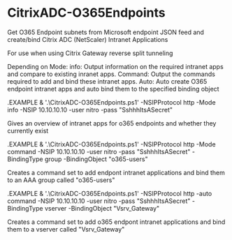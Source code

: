 # CitrixADC-O365Endpoints
Get O365 Endpoint subnets from Microsoft endpoint JSON feed and create/bind Citrix ADC (NetScaler) Intranet Applications  

For use when using Citrix Gateway reverse split tunneling

Depending on Mode:
    info: Output information on the required intranet apps and compare to existing inranet apps.
    Command: Output the commands required to add and bind these intranet apps.
    Auto: Auto create O365 endpoint intranet apps and auto bind them to the specified binding object
    
.EXAMPLE
& '.\CitrixADC-O365Endpoints.ps1' -NSIPProtocol http -Mode info -NSIP 10.10.10.10 -user nitro -pass "SshhhItsASecret"

Gives an overview of intranet apps for o365 endpoints and whether they currently exist

.EXAMPLE
& '.\CitrixADC-O365Endpoints.ps1' -NSIPProtocol http -Mode command -NSIP 10.10.10.10 -user nitro -pass "SshhhItsASecret" -BindingType group -BindingObject "o365-users"

Creates a command set to add endpont intranet applications and bind them to an AAA group called "o365-users"

.EXAMPLE
& '.\CitrixADC-O365Endpoints.ps1' -NSIPProtocol http -auto command -NSIP 10.10.10.10 -user nitro -pass "SshhhItsASecret" -BindingType vserver -BindingObject "Vsrv_Gateway"

Creates a command set to add o365 endpont intranet applications and bind them to a vserver called "Vsrv_Gateway"

